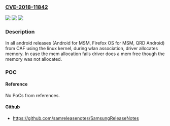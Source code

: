 ### [CVE-2018-11842](https://cve.mitre.org/cgi-bin/cvename.cgi?name=CVE-2018-11842)
![](https://img.shields.io/static/v1?label=Product&message=Android%20for%20MSM%2C%20Firefox%20OS%20for%20MSM%2C%20QRD%20Android&color=blue)
![](https://img.shields.io/static/v1?label=Version&message=n%2Fa&color=blue)
![](https://img.shields.io/static/v1?label=Vulnerability&message=Use%20of%20Uninitialized%20Variable%20in%20WLAN&color=brighgreen)

### Description

In all android releases (Android for MSM, Firefox OS for MSM, QRD Android) from CAF using the linux kernel, during wlan association, driver allocates memory. In case the mem allocation fails driver does a mem free though the memory was not allocated.

### POC

#### Reference
No PoCs from references.

#### Github
- https://github.com/samreleasenotes/SamsungReleaseNotes

